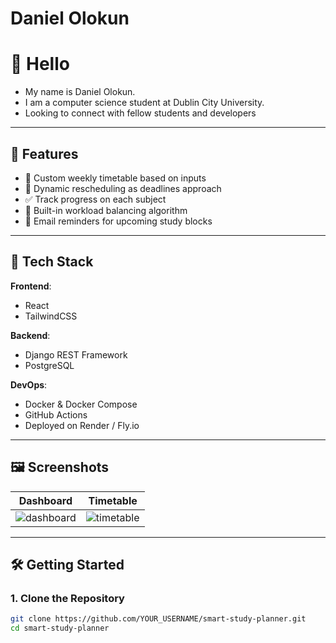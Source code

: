 # Daniel Olokun

# 👋 Hello 

- My name is Daniel Olokun.
- I am a computer science student at Dublin City University.
- Looking to connect with fellow students and developers

---

## 📌 Features

- 📅 Custom weekly timetable based on inputs
- 🔁 Dynamic rescheduling as deadlines approach
- ✅ Track progress on each subject
- 🧠 Built-in workload balancing algorithm
- 📧 Email reminders for upcoming study blocks

---

## 🚀 Tech Stack

**Frontend**:  
- React  
- TailwindCSS

**Backend**:  
- Django REST Framework  
- PostgreSQL

**DevOps**:  
- Docker & Docker Compose  
- GitHub Actions  
- Deployed on Render / Fly.io

---

## 🖼️ Screenshots

| Dashboard | Timetable |
|----------|-----------|
| ![dashboard](screenshots/dashboard.png) | ![timetable](screenshots/timetable.png) |

---

## 🛠️ Getting Started

### 1. Clone the Repository

```bash
git clone https://github.com/YOUR_USERNAME/smart-study-planner.git
cd smart-study-planner

